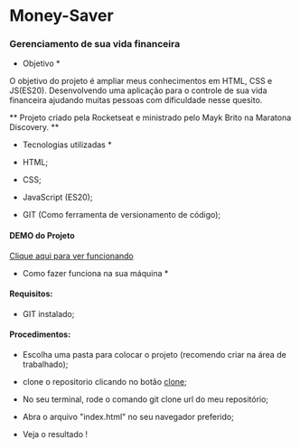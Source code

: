 # Money-Saver

### Gerenciamento de sua vida financeira

 * Objetivo *

 O objetivo do projeto é ampliar meus conhecimentos em HTML, CSS e JS(ES20). Desenvolvendo uma aplicação para o controle de sua vida financeira ajudando muitas pessoas com dificuldade nesse quesito.

 ** Projeto criado pela Rocketseat e ministrado pelo Mayk Brito na Maratona Discovery. ** 



 * Tecnologias utilizadas *

 - HTML;

 - CSS;

 - JavaScript (ES20);

 - GIT (Como ferramenta de versionamento de código);

  #### DEMO do Projeto

  <a href="">Clique aqui para ver funcionando</a>

 * Como fazer funciona na sua máquina *
#### Requisitos:

- GIT instalado;

#### Procedimentos:

- Escolha uma pasta para colocar o projeto (recomendo criar na área de trabalhado);

- clone o repositorio clicando no botão <a href="https://github.com/Ivan-Vidal/Money-Saver" >clone</a>;

- No seu terminal, rode o comando git clone url do meu repositório;

- Abra o arquivo "index.html" no seu navegador preferido;

- Veja o resultado !
